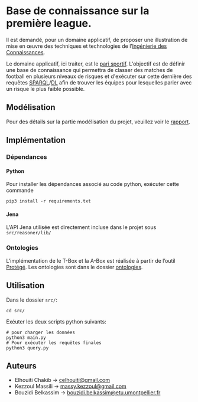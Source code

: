 # Base de connaissance sur la première league.

Il est demandé, pour un domaine applicatif, de proposer une illustration de mise en œuvre des techniques et technologies de l’[Ingénierie des Connaissances](https://fr.wikipedia.org/wiki/Ing%C3%A9nierie_des_connaissances).

Le domaine applicatif, ici traiter, est le [pari sportif](https://fr.wikipedia.org/wiki/Pari_sportif). L'objectif est de définir une base de connaissance qui permettra de classer des matches de football en plusieurs niveaux de risques et d'exécuter sur cette dernière des requêtes [SPARQL](https://fr.wikipedia.org/wiki/SPARQL)/[DL](https://fr.wikipedia.org/wiki/Logique_de_description) afin de trouver les équipes pour lesquelles parier avec un risque le plus faible possible.

## Modélisation

Pour des détails sur la partie modélisation du projet, veuillez voir le [rapport](./rapport/rapport.pdf).

## Implémentation

### Dépendances

#### Python

Pour installer les dépendances associé au code python, exécuter cette commande 
```
pip3 install -r requirements.txt
```

#### Jena

L'API Jena utilisée est directement incluse dans le projet sous `src/reasoner/lib/`

### Ontologies

L'implémentation de le T-Box et la A-Box  est réalisée à partir de l’outil [Protégé](https://fr.wikipedia.org/wiki/Prot%C3%A9g%C3%A9_(logiciel)). Les ontologies sont dans le dossier [ontologies](./ontologies).

## Utilisation

Dans le dossier `src/`:
```
cd src/
```

Exéuter les deux scripts python suivants:

```
# pour charger les données
python3 main.py
# Pour exécuter les requêtes finales
python3 query.py
```

## Auteurs

- Elhouiti Chakib -> celhouiti@gmail.com
- Kezzoul Massili -> massy.kezzoul@gmail.com
- Bouzidi Belkassim -> bouzidi.belkassim@etu.umontpellier.fr